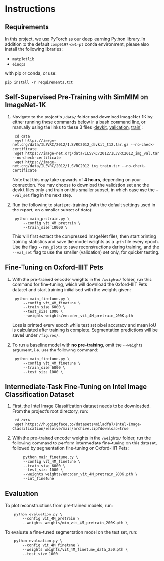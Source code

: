# Instructions
## Requirements
In this project, we use PyTorch as our deep learning Python library. In addition to the default `comp0197-cw1-pt` conda environment, please also install the following libraries:
- `matplotlib`
- `einops`

with pip or conda, or use:

    pip install -r requirements.txt

## Self-Supervised Pre-Training with SimMIM on ImageNet-1K

1. Navigate to the project's `/data/` folder and download ImageNet-1K by either running these commands below in a bash command line, or manually using the links to these 3 files ([devkit](https://image-net.org/data/ILSVRC/2012/ILSVRC2012_devkit_t12.tar.gz), [validation](https://image-net.org/data/ILSVRC/2012/ILSVRC2012_img_val.tar), [train](https://image-net.org/data/ILSVRC/2012/ILSVRC2012_img_train.tar)):
   
        cd data
        wget https://image-net.org/data/ILSVRC/2012/ILSVRC2012_devkit_t12.tar.gz --no-check-certificate
        wget https://image-net.org/data/ILSVRC/2012/ILSVRC2012_img_val.tar --no-check-certificate
        wget https://image-net.org/data/ILSVRC/2012/ILSVRC2012_img_train.tar --no-check-certificate
    Note that this may take upwards of **4 hours**, depending on your connection. You may choose to download the validation set and the devkit files only and train on this smaller subset, in which case use the `--val_set` flag in the next step.
   
2. Run the following to start pre-training (with the default settings used in the report, on a smaller subset of data):

        python main_pretrain.py \
            --config vit_4M_pretrain \
            --train_size 10000 \

   This will first extract the compressed ImageNet files, then start printing training statistics and save the model weights as a `.pth` file every epoch. Use the flag `--run_plots` to save reconstructions during training, and the `--val_set` flag to use the smaller (validation) set only, for quicker testing.
   
## Fine-Tuning on Oxford-IIIT Pets
1. With the pre-trained encoder weights in the `/weights/` folder, run this command for fine-tuning, which will download the Oxford-IIIT Pets dataset and start training initialised with the weights given:

        python main_finetune.py \
            --config vit_4M_finetune \
            --train_size 6000 \
            --test_size 1000 \
            --weights weights/encoder_vit_4M_pretrain_200K.pth
   
   Loss is printed every epoch while test set pixel accuracy and mean IoU is calculated after training is complete.
   Segmentation predictions will be saved under `/figures/`.
2. To run a baseline model with **no pre-training**, omit the `--weights` argument, i.e. use the following command:

        python main_finetune.py \
            --config vit_4M_finetune \
            --train_size 6000 \
            --test_size 1000 \

## Intermediate-Task Fine-Tuning on Intel Image Classification Dataset
1. First, the Intel Image Classification dataset needs to be downloaded. From the project's root directory, run:
        
        cd data
        wget https://huggingface.co/datasets/miladfa7/Intel-Image-Classification/resolve/main/archive.zip?download=true
        
2. With the pre-trained encoder weights in the `/weights/` folder, run the following command to perform intermediate fine-tuning on this dataset, followed by segmentation fine-tuning on Oxford-IIIT Pets:
    
            python main_finetune.py \
            --config vit_4M_finetune \
            --train_size 6000 \
            --test_size 1000 \
            --weights weights/encoder_vit_4M_pretrain_200K.pth \
            --int_finetune

## Evaluation
To plot reconstructions from pre-trained models, run:

        python evaluation.py \
            --config vit_4M_pretrain \
            --weights weights/mim_vit_4M_pretrain_200K.pth \

To evaluate a fine-tuned segmentation model on the test set, run:
    
        python evaluation.py \
            --config vit_4M_finetune \
            --weights weights/vit_4M_finetune_data_250.pth \
            --test_size 1000
